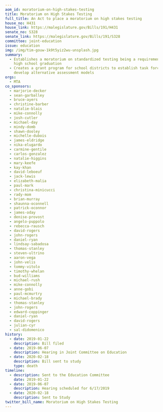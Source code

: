 ```yaml
---
aom_id: moratorium-on-high-stakes-testing
title: Moratorium on High Stakes Testing
full_title: An Act to place a moratorium on high stakes testing
house_no: H431
house_link: https://malegislature.gov/Bills/191/H431
senate_no: S328
senate_link: https://malegislature.gov/Bills/191/S328
committee: joint-education
issue: education
img: /img/tim-gouw-1k9t5yiz2wu-unsplash.jpg
summary:
  - Establishes a moratorium on standardized testing being a requirement for
    high school graduation
  - Creates a grant program for school districts to establish task forces to
    develop alternative assessment models
orgs:
  - MTA
co_sponsors:
  - marjorie-decker
  - sean-garballey
  - bruce-ayers
  - christine-barber
  - natalie-blais
  - mike-connolly
  - josh-cutler
  - michael-day
  - mindy-domb
  - shawn-dooley
  - michelle-dubois
  - james-eldridge
  - nika-elugardo
  - carmine-gentile
  - carlos-gonzalez
  - natalie-higgins
  - mary-keefe
  - kay-khan
  - david-leboeuf
  - jack-lewis
  - elizabeth-malia
  - paul-mark
  - christina-minicucci
  - rady-mom
  - brian-murray
  - shaunna-oconnell
  - patrick-oconnor
  - james-oday
  - denise-provost
  - angelo-puppolo
  - rebecca-rausch
  - david-rogers
  - john-rogers
  - daniel-ryan
  - lindsay-sabadosa
  - thomas-stanley
  - steven-ultrino
  - aaron-vega
  - john-velis
  - tommy-vitolo
  - timothy-whelan
  - bud-williams
  - michael-rush
  - mike-connolly
  - anne-gobi
  - paul-mcmurtry
  - michael-brady
  - thomas-stanley
  - john-rogers
  - edward-coppinger
  - daniel-ryan
  - david-rogers
  - julian-cyr
  - sal-didomenico
history:
  - date: 2019-01-22
    description: Bill filed
  - date: 2019-06-07
    description: Hearing in Joint Committee on Education
  - date: 2020-02-18
    description: Bill sent to study
    type: death
timeline:
  - description: Sent to the Education Committee
    date: 2019-01-22
  - date: 2019-06-07
    description: Hearing scheduled for 6/17/2019
  - date: 2020-02-18
    description: Sent to Study
twitter_bill_name: Moratorium on High Stakes Testing
---
```

